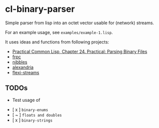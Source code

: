 # cl-binary-parser

Simple parser from lisp into an octet vector usable for (network) streams.

For an example usage, see ```examples/example-1.lisp```.

It uses ideas and functions from following projects:

- [Practical Common Lisp, Chapter  24. Practical: Parsing Binary Files](http://www.gigamonkeys.com/book/practical-parsing-binary-files.html)
- [frpc](https://github.com/fjames86/frpc)
- [nibbles](https://github.com/froydnj/nibbles)
- [alexandria](https://github.com/keithj/alexandria)
- [flexi-streams](https://github.com/edicl/flexi-streams)

## TODOs
* Test usage of
- [ x ] ```binary-enums```
- [ ~ ] ```floats and doubles```
- [ x ] ```binary-strings```
